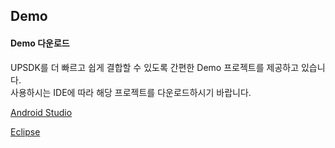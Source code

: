 ## Demo
#### Demo 다운로드

UPSDK를 더 빠르고 쉽게 결합할 수 있도록 간편한 Demo 프로젝트를 제공하고 있습니다. <br />
사용하시는 IDE에 따라 해당 프로젝트를 다운로드하시기 바랍니다.

[Android Studio](https://github.com/AvidlyGit/AdSdkDemo-Studio "Demo工程")

[Eclipse](https://github.com/AvidlyGit/AdSdkDemo-Eclipse "Demo工程")
